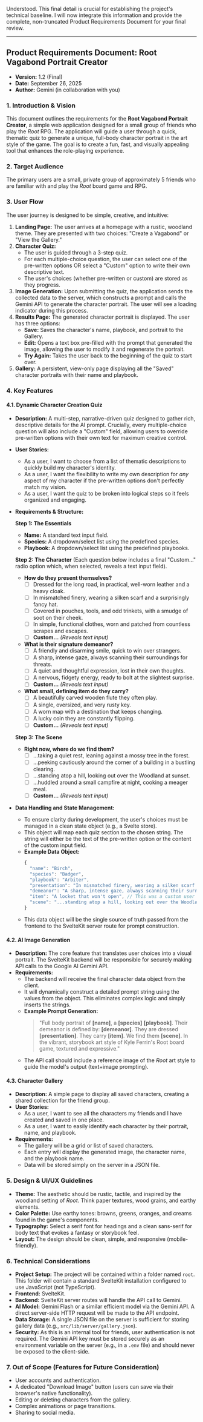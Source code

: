 Understood. This final detail is crucial for establishing the project's technical baseline. I will now integrate this information and provide the complete, non-truncated Product Requirements Document for your final review.

---

## **Product Requirements Document: Root Vagabond Portrait Creator**

*   **Version:** 1.2 (Final)
*   **Date:** September 26, 2025
*   **Author:** Gemini (in collaboration with you)

### **1. Introduction & Vision**

This document outlines the requirements for the **Root Vagabond Portrait Creator**, a simple web application designed for a small group of friends who play the *Root* RPG. The application will guide a user through a quick, thematic quiz to generate a unique, full-body character portrait in the art style of the game. The goal is to create a fun, fast, and visually appealing tool that enhances the role-playing experience.

### **2. Target Audience**

The primary users are a small, private group of approximately 5 friends who are familiar with and play the *Root* board game and RPG.

### **3. User Flow**

The user journey is designed to be simple, creative, and intuitive:

1.  **Landing Page:** The user arrives at a homepage with a rustic, woodland theme. They are presented with two choices: "Create a Vagabond" or "View the Gallery."
2.  **Character Quiz:**
    *   The user is guided through a 3-step quiz.
    *   For each multiple-choice question, the user can select one of the pre-written options OR select a "Custom" option to write their own descriptive text.
    *   The user's choices (whether pre-written or custom) are stored as they progress.
3.  **Image Generation:** Upon submitting the quiz, the application sends the collected data to the server, which constructs a prompt and calls the Gemini API to generate the character portrait. The user will see a loading indicator during this process.
4.  **Results Page:** The generated character portrait is displayed. The user has three options:
    *   **Save:** Saves the character's name, playbook, and portrait to the Gallery.
    *   **Edit:** Opens a text box pre-filled with the prompt that generated the image, allowing the user to modify it and regenerate the portrait.
    *   **Try Again:** Takes the user back to the beginning of the quiz to start over.
5.  **Gallery:** A persistent, view-only page displaying all the "Saved" character portraits with their name and playbook.

### **4. Key Features**

#### **4.1. Dynamic Character Creation Quiz**

*   **Description:** A multi-step, narrative-driven quiz designed to gather rich, descriptive details for the AI prompt. Crucially, every multiple-choice question will also include a "Custom" field, allowing users to override pre-written options with their own text for maximum creative control.
*   **User Stories:**
    *   As a user, I want to choose from a list of thematic descriptions to quickly build my character's identity.
    *   As a user, I want the flexibility to write my own description for *any* aspect of my character if the pre-written options don't perfectly match my vision.
    *   As a user, I want the quiz to be broken into logical steps so it feels organized and engaging.

*   **Requirements & Structure:**

    **Step 1: The Essentials**
    *   **Name:** A standard text input field.
    *   **Species:** A dropdown/select list using the predefined species.
    *   **Playbook:** A dropdown/select list using the predefined playbooks.

    **Step 2: The Character** (Each question below includes a final "Custom..." radio option which, when selected, reveals a text input field).
    *   **How do they present themselves?**
        *   [ ] Dressed for the long road, in practical, well-worn leather and a heavy cloak.
        *   [ ] In mismatched finery, wearing a silken scarf and a surprisingly fancy hat.
        *   [ ] Covered in pouches, tools, and odd trinkets, with a smudge of soot on their cheek.
        *   [ ] In simple, functional clothes, worn and patched from countless scrapes and escapes.
        *   [ ] **Custom...** *(Reveals text input)*
    *   **What is their signature demeanor?**
        *   [ ] A friendly and disarming smile, quick to win over strangers.
        *   [ ] A sharp, intense gaze, always scanning their surroundings for threats.
        *   [ ] A quiet and thoughtful expression, lost in their own thoughts.
        *   [ ] A nervous, fidgety energy, ready to bolt at the slightest surprise.
        *   [ ] **Custom...** *(Reveals text input)*
    *   **What small, defining item do they carry?**
        *   [ ] A beautifully carved wooden flute they often play.
        *   [ ] A single, oversized, and very rusty key.
        *   [ ] A worn map with a destination that keeps changing.
        *   [ ] A lucky coin they are constantly flipping.
        *   [ ] **Custom...** *(Reveals text input)*

    **Step 3: The Scene**
    *   **Right now, where do we find them?**
        *   [ ] ...taking a quiet rest, leaning against a mossy tree in the forest.
        *   [ ] ...peeking cautiously around the corner of a building in a bustling clearing.
        *   [ ] ...standing atop a hill, looking out over the Woodland at sunset.
        *   [ ] ...huddled around a small campfire at night, cooking a meager meal.
        *   [ ] **Custom...** *(Reveals text input)*

*   **Data Handling and State Management:**
    *   To ensure clarity during development, the user's choices must be managed in a clean state object (e.g., a Svelte store).
    *   This object will map each quiz section to the chosen string. The string will either be the text of the pre-written option or the content of the custom input field.
    *   **Example Data Object:**
        ```javascript
        {
          "name": "Birch",
          "species": "Badger",
          "playbook": "Arbiter",
          "presentation": "In mismatched finery, wearing a silken scarf and a surprisingly fancy hat.",
          "demeanor": "A sharp, intense gaze, always scanning their surroundings for threats.",
          "item": "A locket that won't open", // This was a custom user entry
          "scene": "...standing atop a hill, looking out over the Woodland at sunset."
        }
        ```
    *   This data object will be the single source of truth passed from the frontend to the SvelteKit server route for prompt construction.

#### **4.2. AI Image Generation**

*   **Description:** The core feature that translates user choices into a visual portrait. The SvelteKit backend will be responsible for securely making API calls to the Google AI Gemini API.
*   **Requirements:**
    *   The backend will receive the final character data object from the client.
    *   It will dynamically construct a detailed prompt string using the values from the object. This eliminates complex logic and simply inserts the strings.
    *   **Example Prompt Generation:**
        > "Full body portrait of **[name]**, a **[species]** **[playbook]**. Their demeanor is defined by: **[demeanor]**. They are dressed **[presentation]**. They carry **[item]**. We find them **[scene]**. In the vibrant, storybook art style of Kyle Ferrin's Root board game, textured and expressive."
    *   The API call should include a reference image of the *Root* art style to guide the model's output (text+image prompting).

#### **4.3. Character Gallery**

*   **Description:** A simple page to display all saved characters, creating a shared collection for the friend group.
*   **User Stories:**
    *   As a user, I want to see all the characters my friends and I have created and saved in one place.
    *   As a user, I want to easily identify each character by their portrait, name, and playbook.
*   **Requirements:**
    *   The gallery will be a grid or list of saved characters.
    *   Each entry will display the generated image, the character name, and the playbook name.
    *   Data will be stored simply on the server in a JSON file.

### **5. Design & UI/UX Guidelines**

*   **Theme:** The aesthetic should be rustic, tactile, and inspired by the woodland setting of *Root*. Think paper textures, wood grains, and earthy elements.
*   **Color Palette:** Use earthy tones: browns, greens, oranges, and creams found in the game's components.
*   **Typography:** Select a serif font for headings and a clean sans-serif for body text that evokes a fantasy or storybook feel.
*   **Layout:** The design should be clean, simple, and responsive (mobile-friendly).

### **6. Technical Considerations**

*   **Project Setup:** The project will be contained within a folder named `root`. This folder will contain a standard SvelteKit installation configured to use JavaScript (not TypeScript).
*   **Frontend:** SvelteKit.
*   **Backend:** SvelteKit server routes will handle the API call to Gemini.
*   **AI Model:** Gemini Flash or a similar efficient model via the Gemini API. A direct server-side HTTP request will be made to the API endpoint.
*   **Data Storage:** A single JSON file on the server is sufficient for storing gallery data (e.g., `src/lib/server/gallery.json`).
*   **Security:** As this is an internal tool for friends, user authentication is not required. The Gemini API key must be stored securely as an environment variable on the server (e.g., in a `.env` file) and should never be exposed to the client-side.

### **7. Out of Scope (Features for Future Consideration)**

*   User accounts and authentication.
*   A dedicated "Download Image" button (users can save via their browser's native functionality).
*   Editing or deleting characters from the gallery.
*   Complex animations or page transitions.
*   Sharing to social media.